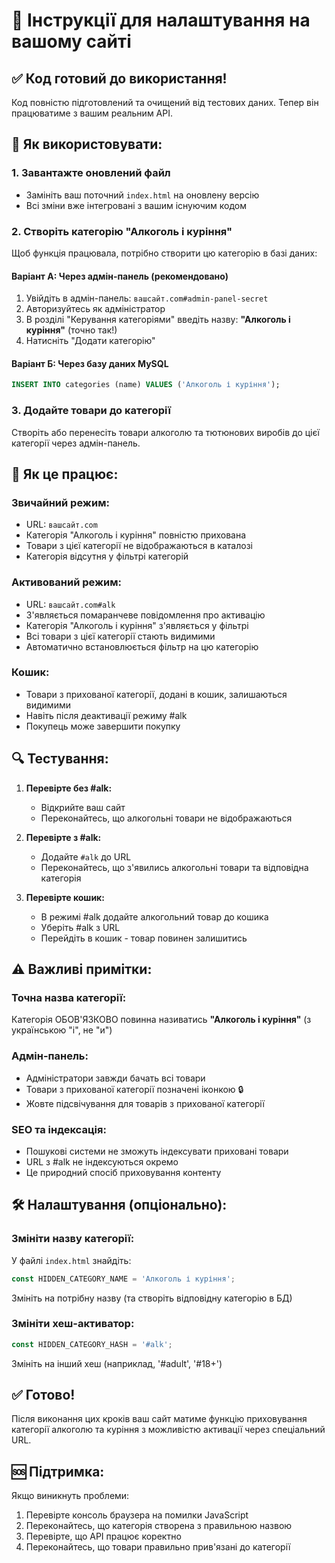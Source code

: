 # 🔧 Інструкції для налаштування на вашому сайті

## ✅ Код готовий до використання!

Код повністю підготовлений та очищений від тестових даних. Тепер він працюватиме з вашим реальним API.

## 🚀 Як використовувати:

### 1. Завантажте оновлений файл
- Замініть ваш поточний `index.html` на оновлену версію
- Всі зміни вже інтегровані з вашим існуючим кодом

### 2. Створіть категорію "Алкоголь і куріння"
Щоб функція працювала, потрібно створити цю категорію в базі даних:

#### Варіант А: Через адмін-панель (рекомендовано)
1. Увійдіть в адмін-панель: `вашсайт.com#admin-panel-secret`
2. Авторизуйтесь як адміністратор
3. В розділі "Керування категоріями" введіть назву: **"Алкоголь і куріння"** (точно так!)
4. Натисніть "Додати категорію"

#### Варіант Б: Через базу даних MySQL
```sql
INSERT INTO categories (name) VALUES ('Алкоголь і куріння');
```

### 3. Додайте товари до категорії
Створіть або перенесіть товари алкоголю та тютюнових виробів до цієї категорії через адмін-панель.

## 🎯 Як це працює:

### Звичайний режим:
- URL: `вашсайт.com`
- Категорія "Алкоголь і куріння" повністю прихована
- Товари з цієї категорії не відображаються в каталозі
- Категорія відсутня у фільтрі категорій

### Активований режим:
- URL: `вашсайт.com#alk`
- З'являється помаранчеве повідомлення про активацію
- Категорія "Алкоголь і куріння" з'являється у фільтрі
- Всі товари з цієї категорії стають видимими
- Автоматично встановлюється фільтр на цю категорію

### Кошик:
- Товари з прихованої категорії, додані в кошик, залишаються видимими
- Навіть після деактивації режиму #alk
- Покупець може завершити покупку

## 🔍 Тестування:

1. **Перевірте без #alk:**
   - Відкрийте ваш сайт
   - Переконайтесь, що алкогольні товари не відображаються

2. **Перевірте з #alk:**
   - Додайте `#alk` до URL
   - Переконайтесь, що з'явились алкогольні товари та відповідна категорія

3. **Перевірте кошик:**
   - В режимі #alk додайте алкогольний товар до кошика
   - Уберіть #alk з URL
   - Перейдіть в кошик - товар повинен залишитись

## ⚠️ Важливі примітки:

### Точна назва категорії:
Категорія ОБОВ'ЯЗКОВО повинна називатись **"Алкоголь і куріння"** (з українською "і", не "и")

### Адмін-панель:
- Адміністратори завжди бачать всі товари
- Товари з прихованої категорії позначені іконкою 🔒
- Жовте підсвічування для товарів з прихованої категорії

### SEO та індексація:
- Пошукові системи не зможуть індексувати приховані товари
- URL з #alk не індексуються окремо
- Це природний спосіб приховування контенту

## 🛠️ Налаштування (опціонально):

### Змініти назву категорії:
У файлі `index.html` знайдіть:
```javascript
const HIDDEN_CATEGORY_NAME = 'Алкоголь і куріння';
```
Змініть на потрібну назву (та створіть відповідну категорію в БД)

### Змініти хеш-активатор:
```javascript
const HIDDEN_CATEGORY_HASH = '#alk';
```
Змініть на інший хеш (наприклад, '#adult', '#18+')

## ✅ Готово!

Після виконання цих кроків ваш сайт матиме функцію приховування категорії алкоголю та куріння з можливістю активації через спеціальний URL.

## 🆘 Підтримка:

Якщо виникнуть проблеми:
1. Перевірте консоль браузера на помилки JavaScript
2. Переконайтесь, що категорія створена з правильною назвою
3. Перевірте, що API працює коректно
4. Переконайтесь, що товари правильно прив'язані до категорії